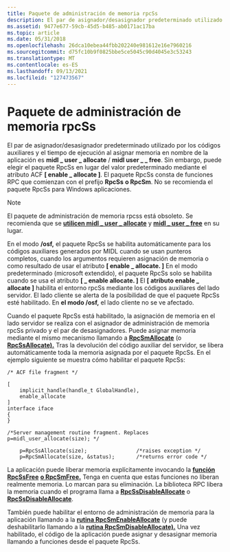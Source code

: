 ```yaml
---
title: Paquete de administración de memoria rpcSs
description: El par de asignador/desasignador predeterminado utilizado por los códigos auxiliares y el tiempo de ejecución al asignar memoria en nombre de la aplicación es midl \_ user \_ allocate/midl \_ user \_ free.
ms.assetid: 9477e677-59cb-45d5-b485-ab0171ac17ba
ms.topic: article
ms.date: 05/31/2018
ms.openlocfilehash: 26dca10ebea44fbb202240e981612e16e7960216
ms.sourcegitcommit: d75fc10b9f0825bbe5ce5045c90d4045e3c53243
ms.translationtype: MT
ms.contentlocale: es-ES
ms.lasthandoff: 09/13/2021
ms.locfileid: "127473567"
---
```

# <a name="rpcss-memory-management-package"></a>Paquete de administración de memoria rpcSs

El par de asignador/desasignador predeterminado utilizado por los códigos auxiliares y el tiempo de ejecución al asignar memoria en nombre de la aplicación es **midl \_ user \_ allocate** / **midl user \_ \_ free**. Sin embargo, puede elegir el paquete RpcSs en lugar del valor predeterminado mediante el atributo ACF **\[ enable \_ allocate \]**. El paquete RpcSs consta de funciones RPC que comienzan con el prefijo **RpcSs** **o RpcSm**. No se recomienda el paquete RpcSs para Windows aplicaciones.

> [!Note]  
> El paquete de administración de memoria rpcss está obsoleto. Se recomienda que se [**utilicen midl \_ user \_ allocate**](/windows/desktop/Midl/midl-user-allocate-1) y [**midl \_ user \_ free**](/windows/desktop/Midl/midl-user-free-1) en su lugar.

 

En el modo **/osf,** el paquete RpcSs se habilita automáticamente para los códigos auxiliares generados por MIDL cuando se usan punteros completos, cuando los argumentos requieren asignación de memoria o como resultado de usar el atributo **\[ enable \_ allocate. \]** En el modo predeterminado (microsoft extendido), el paquete RpcSs solo se habilita cuando se usa el atributo **\[ \_ enable allocate. \]** El **\[ atributo enable \_ allocate \]** habilita el entorno rpcSs mediante los códigos auxiliares del lado servidor. El lado cliente se alerta de la posibilidad de que el paquete RpcSs esté habilitado. En **el modo /osf,** el lado cliente no se ve afectado.

Cuando el paquete RpcSs está habilitado, la asignación de memoria en el lado servidor se realiza con el asignador de administración de memoria rpcSs privado y el par de desasignadores. Puede asignar memoria mediante el mismo mecanismo llamando a [**RpcSmAllocate**](/windows/desktop/api/Rpcndr/nf-rpcndr-rpcsmallocate) (o [**RpcSsAllocate).**](/windows/desktop/api/Rpcndr/nf-rpcndr-rpcssallocate) Tras la devolución del código auxiliar del servidor, se libera automáticamente toda la memoria asignada por el paquete RpcSs. En el ejemplo siguiente se muestra cómo habilitar el paquete RpcSs:

``` syntax
/* ACF file fragment */

[ 
    implicit_handle(handle_t GlobalHandle),
    enable_allocate
]
interface iface
{
}

/*Server management routine fragment. Replaces p=midl_user_allocate(size); */

    p=RpcSsAllocate(size);                /*raises exception */
    p=RpcSmAllocate(size, &status);       /*returns error code */
```

La aplicación puede liberar memoria explícitamente invocando la [**función RpcSsFree**](/windows/desktop/api/Rpcndr/nf-rpcndr-rpcssfree) [**o RpcSmFree.**](/windows/desktop/api/Rpcndr/nf-rpcndr-rpcsmfree) Tenga en cuenta que estas funciones no liberan realmente memoria. Lo marcan para su eliminación. La biblioteca RPC libera la memoria cuando el programa llama a [**RpcSsDisableAllocate**](/windows/desktop/api/Rpcndr/nf-rpcndr-rpcssdisableallocate) o [**RpcSsDisableAllocate**](/windows/desktop/api/Rpcndr/nf-rpcndr-rpcssdisableallocate).

También puede habilitar el entorno de administración de memoria para la aplicación llamando a la [**rutina RpcSmEnableAllocate**](/windows/desktop/api/Rpcndr/nf-rpcndr-rpcsmenableallocate) (y puede deshabilitarlo llamando a la [**rutina RpcSmDisableAllocate).**](/windows/desktop/api/Rpcndr/nf-rpcndr-rpcsmdisableallocate) Una vez habilitado, el código de la aplicación puede asignar y desasignar memoria llamando a funciones desde el paquete RpcSs.

 

 